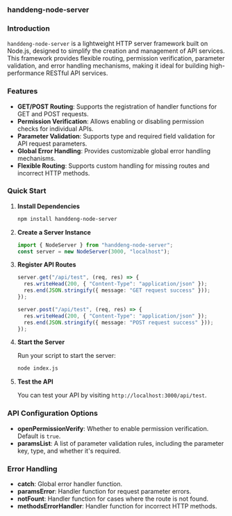 ### handdeng-node-server

### Introduction

`handdeng-node-server` is a lightweight HTTP server framework built on Node.js, designed to simplify the creation and management of API services. This framework provides flexible routing, permission verification, parameter validation, and error handling mechanisms, making it ideal for building high-performance RESTful API services.

### Features

- **GET/POST Routing**: Supports the registration of handler functions for GET and POST requests.
- **Permission Verification**: Allows enabling or disabling permission checks for individual APIs.
- **Parameter Validation**: Supports type and required field validation for API request parameters.
- **Global Error Handling**: Provides customizable global error handling mechanisms.
- **Flexible Routing**: Supports custom handling for missing routes and incorrect HTTP methods.

### Quick Start

1. **Install Dependencies**

   ```bash
   npm install handdeng-node-server
   ```

2. **Create a Server Instance**

   ```typescript
   import { NodeServer } from "handdeng-node-server";
   const server = new NodeServer(3000, "localhost");
   ```

3. **Register API Routes**

   ```typescript
   server.get("/api/test", (req, res) => {
     res.writeHead(200, { "Content-Type": "application/json" });
     res.end(JSON.stringify({ message: "GET request success" }));
   });

   server.post("/api/test", (req, res) => {
     res.writeHead(200, { "Content-Type": "application/json" });
     res.end(JSON.stringify({ message: "POST request success" }));
   });
   ```

4. **Start the Server**

   Run your script to start the server:

   ```bash
   node index.js
   ```

5. **Test the API**

   You can test your API by visiting `http://localhost:3000/api/test`.

### API Configuration Options

- **openPermissionVerify**: Whether to enable permission verification. Default is `true`.
- **paramsList**: A list of parameter validation rules, including the parameter key, type, and whether it's required.

### Error Handling

- **catch**: Global error handler function.
- **paramsError**: Handler function for request parameter errors.
- **notFount**: Handler function for cases where the route is not found.
- **methodsErrorHandler**: Handler function for incorrect HTTP methods.
